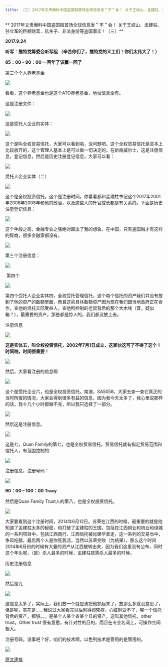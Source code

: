 ```yaml
---
title: （三）2017年文贵爆料中国盗国贼首场全球信息发＂不＂会！ 关于王岐山．孟建柱．孙立军的巨额财富．私生子．非法身份等盗国事实！（三）
---
```


**
2017年文贵爆料中国盗国贼首场全球信息发＂不＂会！ 关于王岐山．孟建柱．孙立军的巨额财富．私生子．非法身份等盗国事实！（三）**



**2017.9.24**



**听写**：**推特党筹委会听写组 （辛苦你们了，推特党的义工们！你们太伟大了！）**















**85：00 – 90：00 一百年了该赢一回了**















第三个个人养老基金







[![](https://4.bp.blogspot.com/-CPNCJUld7JM/WchhCRjBpsI/AAAAAAAAAhE/_KdR2yNiRYAvN2rWndzDDmmeJA7x2SONQCLcBGAs/s640/1.PNG)](https://4.bp.blogspot.com/-CPNCJUld7JM/WchhCRjBpsI/AAAAAAAAAhE/_KdR2yNiRYAvN2rWndzDDmmeJA7x2SONQCLcBGAs/s1600/1.PNG)






















看看，这个养老基金也是这个ATO养老基金，地址信息全有。








这是注册文件：







[![](https://1.bp.blogspot.com/-dp-ETKuKloQ/WchhIVI3F_I/AAAAAAAAAhI/kZOtnK72Is8rRWi_I77vyEiBeM5LRSsBACLcBGAs/s640/2.PNG)](https://1.bp.blogspot.com/-dp-ETKuKloQ/WchhIVI3F_I/AAAAAAAAAhI/kZOtnK72Is8rRWi_I77vyEiBeM5LRSsBACLcBGAs/s1600/2.PNG)













这是受托人企业的实体：







[![](https://2.bp.blogspot.com/-kJdpg0fRSFo/WchhOS25msI/AAAAAAAAAhM/XOL_dUwY2oUADWcQGSd-Y3d5zNTO4umngCLcBGAs/s640/3.PNG)](https://2.bp.blogspot.com/-kJdpg0fRSFo/WchhOS25msI/AAAAAAAAAhM/XOL_dUwY2oUADWcQGSd-Y3d5zNTO4umngCLcBGAs/s1600/3.PNG)














这个是叫全权贸易信托，大家可以看到哈，没问题吧。这个全权贸易信托是进本上比较放开的，这个管理人基本上是可以做一切决定的，在新南威尔士，这是注册信息，登记信息，然后是历史注册登记信息，大家可以看：


[![](https://2.bp.blogspot.com/-Ce7mHUSpnG4/WchhV-3DO3I/AAAAAAAAAhQ/Ys-qCazHbUsIp4svTZWDsLIN32kCvfLmACLcBGAs/s640/4.PNG)](https://2.bp.blogspot.com/-Ce7mHUSpnG4/WchhV-3DO3I/AAAAAAAAAhQ/Ys-qCazHbUsIp4svTZWDsLIN32kCvfLmACLcBGAs/s1600/4.PNG)














受托人企业实体（二）


[![](https://1.bp.blogspot.com/-M1o0qqw7-U8/WchhdVsCvoI/AAAAAAAAAhU/y2hEs5Z0ep4DMyztmsUfMHzvPvBkHBRRgCLcBGAs/s640/5.png)](https://1.bp.blogspot.com/-M1o0qqw7-U8/WchhdVsCvoI/AAAAAAAAAhU/y2hEs5Z0ep4DMyztmsUfMHzvPvBkHBRRgCLcBGAs/s1600/5.png)














这个是全权投资信托，这个是注册时间，你看看都和孟建柱书记这个2017年2001年2006年2008年和他的政治，以及这些人的升官成长都是有关系的。下面是历史注册登记信息：


[![](https://2.bp.blogspot.com/-pM6QE4WG3DQ/WchhlmzjN3I/AAAAAAAAAhY/CESDOBnnP_4zlG4qIS1468VMMq6oPXz9gCLcBGAs/s640/6.png)](https://2.bp.blogspot.com/-pM6QE4WG3DQ/WchhlmzjN3I/AAAAAAAAAhY/CESDOBnnP_4zlG4qIS1468VMMq6oPXz9gCLcBGAs/s1600/6.png)














这个手段之高，金融专业之强绝对超出了我的想象。在中国，只有盗国贼才有这样的智商，很多金融家都没有，







[![](https://3.bp.blogspot.com/-6Lqp8BtjuOs/WchhuhTDuII/AAAAAAAAAhc/cS1U2Hb0-tcRmGXsPw7JOnku2SKtzl16ACLcBGAs/s640/7.png)](https://3.bp.blogspot.com/-6Lqp8BtjuOs/WchhuhTDuII/AAAAAAAAAhc/cS1U2Hb0-tcRmGXsPw7JOnku2SKtzl16ACLcBGAs/s1600/7.png)














第三个注册信息：


[![](https://4.bp.blogspot.com/-dQs75PRxEIc/Wchh2pgeNTI/AAAAAAAAAhg/JELVxt86W3gkiEj3R7r87Eyx6YoEzShmwCLcBGAs/s640/8.png)](https://4.bp.blogspot.com/-dQs75PRxEIc/Wchh2pgeNTI/AAAAAAAAAhg/JELVxt86W3gkiEj3R7r87Eyx6YoEzShmwCLcBGAs/s1600/8.png)


 第四个


[![](https://3.bp.blogspot.com/-BjgNHGNghkw/Wchh9G9gheI/AAAAAAAAAhk/nrF7o5BHxX4DSOYGHzP7RZBqmwvLoZIOACLcBGAs/s640/9.png)](https://3.bp.blogspot.com/-BjgNHGNghkw/Wchh9G9gheI/AAAAAAAAAhk/nrF7o5BHxX4DSOYGHzP7RZBqmwvLoZIOACLcBGAs/s1600/9.png)
























第四个受托人企业实体四，全权受托管理信托，这个每个信托的资产我们并没有放到了他的资产的数额里面，而且这些具体数额资产因为现在我们跟当地政府正在合作，查他的信托实际受益人，查他所控制的老鼠背后的那个大木线（音，疑似箱？），最重要的资产，那些都是惊人的，我们都没放上去。








注册信息


[![](https://4.bp.blogspot.com/-BlI8L0SzWXE/WchiGsgazyI/AAAAAAAAAho/_wGZLW3Oi3cVuAeEkBIHwjKVt29qWFfIQCLcBGAs/s640/10.png)](https://4.bp.blogspot.com/-BlI8L0SzWXE/WchiGsgazyI/AAAAAAAAAho/_wGZLW3Oi3cVuAeEkBIHwjKVt29qWFfIQCLcBGAs/s1600/10.png)














**这是实体五，叫全权投资信托，2002年7月1日成立，这家伙这可了不得了这个！时间呐，时间很重要！**


[![](https://1.bp.blogspot.com/-7jTbOa7iUls/WchiQewnhxI/AAAAAAAAAhs/prctqfcyD7QRFnc-TtlCyVW38FMArPhFwCLcBGAs/s640/11.png)](https://1.bp.blogspot.com/-7jTbOa7iUls/WchiQewnhxI/AAAAAAAAAhs/prctqfcyD7QRFnc-TtlCyVW38FMArPhFwCLcBGAs/s1600/11.png)














然后，大家看注册的信息啊





[![](https://3.bp.blogspot.com/-O4SOt6TfJek/WchiY7E_d5I/AAAAAAAAAhw/hKUbqqsBK9YaQ2F4ZDCA7RExsoOV5MQ1QCLcBGAs/s640/12.png)](https://3.bp.blogspot.com/-O4SOt6TfJek/WchiY7E_d5I/AAAAAAAAAhw/hKUbqqsBK9YaQ2F4ZDCA7RExsoOV5MQ1QCLcBGAs/s1600/12.png)











这个是受托企业六，也是全权投资信托，南澳，SA5058，大家去查一查它真正的当时所报的情况，大家会得到很多有益的信息，因为我今天太多了，我心里说那样的话，我十几个小时都做不完，所以我只选择了一部分。







[![](https://1.bp.blogspot.com/-GL4yxbTq2Qs/Wchihq8VBrI/AAAAAAAAAh0/yT0jdjow8wovu0FOcoWZpC2EmSgneA2nACLcBGAs/s640/13.png)](https://1.bp.blogspot.com/-GL4yxbTq2Qs/Wchihq8VBrI/AAAAAAAAAh0/yT0jdjow8wovu0FOcoWZpC2EmSgneA2nACLcBGAs/s1600/13.png)














然后这是注册信息。


[![](https://3.bp.blogspot.com/-bYKShX28fUI/WchiqYTrQ4I/AAAAAAAAAh4/6rib99JZDGUcY7YchrKQNiiYk09AbS5PQCLcBGAs/s640/14.png)](https://3.bp.blogspot.com/-bYKShX28fUI/WchiqYTrQ4I/AAAAAAAAAh4/6rib99JZDGUcY7YchrKQNiiYk09AbS5PQCLcBGAs/s1600/14.png)














这是七，Quan Family的第七，也是全权贸易信托，贸易信托就有指定贸易范围和信托人，有范围控制的.







[![](https://2.bp.blogspot.com/-vC6iCWaFCfA/WchizKcSvjI/AAAAAAAAAh8/qUlsoiTmgX430Sv59hGzmDjnUrRm8EFxQCLcBGAs/s640/15.png)](https://2.bp.blogspot.com/-vC6iCWaFCfA/WchizKcSvjI/AAAAAAAAAh8/qUlsoiTmgX430Sv59hGzmDjnUrRm8EFxQCLcBGAs/s1600/15.png)










注册信息，注册号码：


[![](https://2.bp.blogspot.com/-hb3J7MXnPgQ/Wchi8RORXhI/AAAAAAAAAiA/KvHQi4W9lkEO9eXK8-1H2jhK4iGmHNFlQCEwYBhgL/s640/16.png)](https://2.bp.blogspot.com/-hb3J7MXnPgQ/Wchi8RORXhI/AAAAAAAAAiA/KvHQi4W9lkEO9eXK8-1H2jhK4iGmHNFlQCEwYBhgL/s1600/16.png)















**90：00 – 100：00 Tracy**



然后是Quan Family Trust人的第八，也是全权投资信托。


[![](https://3.bp.blogspot.com/-Z5jdpqtmDlc/Wchja9CIUtI/AAAAAAAAAiE/Fo6lX61pegIkRZhxf_dWyDUxJZ8PuomPQCLcBGAs/s640/17.png)](https://3.bp.blogspot.com/-Z5jdpqtmDlc/Wchja9CIUtI/AAAAAAAAAiE/Fo6lX61pegIkRZhxf_dWyDUxJZ8PuomPQCLcBGAs/s1600/17.png)

















大家要看到这个注册时间，2014年6月12日。苏荣在江西的时候，最重要的就是他知道了孟建柱太多的秘密，和打破了孟建柱的王国，包括在江西铜业和钨业和绿城的一系列项目中，包括江西商行、江西信托被肖建华拿走，这一系列的交易当中，争风吃醋，最后两个人是你死我活，当然以苏荣完败（为结果）。那么这个时间2014年6月份的时候有大量的资产从江西被转出来，因为我们这里没有公布，同时这个年头呢，（是）杀人最多的时候，孟建柱按需杀人最多的时候。















历史注册信息







[![](https://3.bp.blogspot.com/-PN7IAEpSKM4/Wchjogs7FjI/AAAAAAAAAiI/83tNoBaeGQgegQ2iXecXXZHJDbMMi0gCACLcBGAs/s640/18.png)](https://3.bp.blogspot.com/-PN7IAEpSKM4/Wchjogs7FjI/AAAAAAAAAiI/83tNoBaeGQgegQ2iXecXXZHJDbMMi0gCACLcBGAs/s1600/18.png)














然后是九


[![](https://3.bp.blogspot.com/--Lg0xYnNidk/WchjxUa97_I/AAAAAAAAAiM/483Nk1IsypAIkRlwduj_cHkR5pHPco1bwCLcBGAs/s640/19.png)](https://3.bp.blogspot.com/--Lg0xYnNidk/WchjxUa97_I/AAAAAAAAAiM/483Nk1IsypAIkRlwduj_cHkR5pHPco1bwCLcBGAs/s1600/19.png)




























这信息太多了，实际上，我们放一个就应该把他抓起来了，放那么多就没意思了，但是呢，实在是……我说过大家看完以后别得抑郁症，心脏别受不了，哪一个信托背后的资产，都够。。。是某个人某个省某个县的资产。这叫其他信托，other trust。Other trust 很有意思，有针对性的目的，而且在专业名词上，可操作空间极大。



注册号码，没事吧？好，咱们的技术啊，以色列技术是管用的是管用的。


[![](https://1.bp.blogspot.com/-9Sxcc2Ku9n0/Wchj6i2quVI/AAAAAAAAAiQ/xhvr1jddhoATChyjHvQOewLuEW5r1BOWQCLcBGAs/s640/20.png)](https://1.bp.blogspot.com/-9Sxcc2Ku9n0/Wchj6i2quVI/AAAAAAAAAiQ/xhvr1jddhoATChyjHvQOewLuEW5r1BOWQCLcBGAs/s1600/20.png)

[原文連接](http://littleantvoice.blogspot.com/2018/04/2017_40.html)